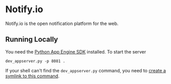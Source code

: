 Notify.io
===
Notify.io is the open notification platform for the web. 


Running Locally
---
You need the [Python App Engine SDK](http://code.google.com/appengine/downloads.html#Google_App_Engine_SDK_for_Python) installed. To start the server

    dev_appserver.py -p 8081 .

If your shell can't find the `dev_appserver.py` command, you need to [create a symlink to this command](http://code.google.com/appengine/docs/python/gettingstarted/devenvironment.html).

